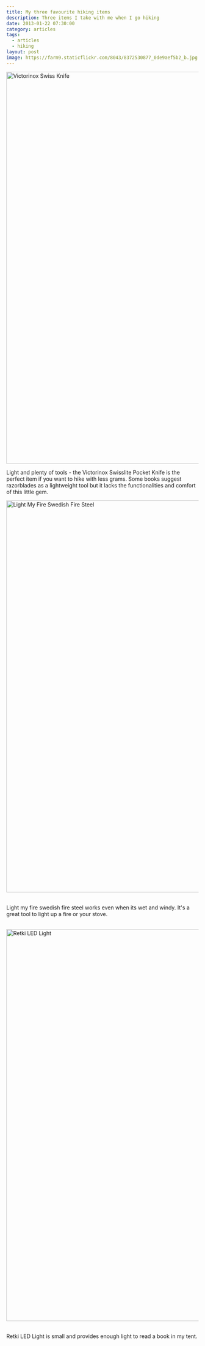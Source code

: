```yaml
---
title: My three favourite hiking items
description: Three items I take with me when I go hiking
date: 2013-01-22 07:30:00
category: articles
tags:
  - articles
  - hiking
layout: post
image: https://farm9.staticflickr.com/8043/8372530877_0de9aef5b2_b.jpg
---
```


<img src="https://farm9.staticflickr.com/8043/8372530877_0de9aef5b2_b.jpg" width="683" height="1024" alt="Victorinox Swiss Knife" layout="responsive">

Light and plenty of tools - the Victorinox Swisslite Pocket Knife is the perfect item if you want to hike with less grams. Some books suggest razorblades as a lightweight tool but it lacks the functionalities and comfort of this little gem.
<br>
<!--more-->
<a href="https://www.flickr.com/photos/90204224@N07/8372531265" title="Light My Fire Swedish Fire Steel"><img src="https://farm9.staticflickr.com/8196/8372531265_a2a9822deb_b.jpg" width="683" height="1024" alt="Light My Fire Swedish Fire Steel"></a><br><br>

Light my fire swedish fire steel works even when its wet and windy. It's a great tool to light up a fire or your stove.<br><br>

<a href="https://www.flickr.com/photos/90204224@N07/8372527259" title="Retki LED Light"><img src="https://farm9.staticflickr.com/8515/8372527259_441aed73e8_b.jpg" width="683" height="1024" alt="Retki LED Light"></a><br><br>

Retki LED Light is small and provides enough light to read a book in my tent.
